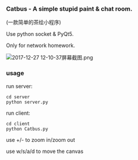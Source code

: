 ### Catbus - A simple stupid paint & chat room.

(一款简单的茶绘小程序)

Use python socket & PyQt5.

Only for network homework.



![2017-12-27 12-10-37屏幕截图.png](https://i.loli.net/2017/12/27/5a4320af0ee79.png)



### usage

run server:

```
cd server
python server.py
```

run client:

```
cd client
python Catbus.py
```

use +/- to zoom in/zoom out

use w/s/a/d to move the canvas

